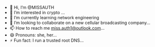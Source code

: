 - 👋 Hi, I’m @MISSAUTH
- 👀 I’m interested in crypto ...
- 🌱 I’m currently learning network engineering
- 💞️ I’m looking to collaborate on a new cellular broadcasting company...
- 📫 How to reach me miss.auth1@outlook.com...
- 😄 Pronouns: she, her...
- ⚡ Fun fact: I run a trusted root DNS...

<!---
MISSAUTH/MISSAUTH is a ✨ special ✨ repository because its `README.md` (this file) appears on your GitHub profile.
You can click the Preview link to take a look at your changes.
--->
